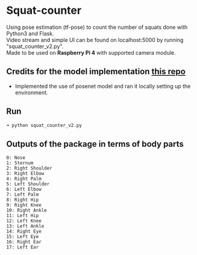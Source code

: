 # Squat-counter
Using pose estimation (tf-pose) to count the number of squats done with Python3 and Flask.<br>Video stream and simple UI can be found on localhost:5000 by running "squat_counter_v2.py".<br>
Made to be used on <b>Raspberry Pi 4</b> with supported camera module.


## Credits for the model implementation [this repo](https://github.com/ildoonet/tf-pose-estimation)

- Implemented the use of posenet model and ran it locally setting up the environment.

## Run
```bash
➜ python squat_counter_v2.py
```

## Outputs of the package in terms of body parts
```
0: Nose
1: Sternum
2: Right Shoulder
3: Right Elbow
4: Right Palm
5: Left Shoulder
6: Left Elbow
7: Left Palm
8: Right Hip
9: Right Knee
10: Right Ankle
11: Left Hip
12: Left Knee
13: Left Ankle
14: Right Eye
15: Left Eye
16: Right Ear
17: Left Ear
```
